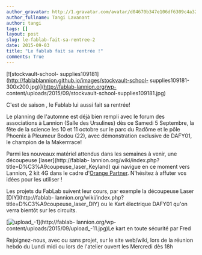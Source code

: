 ```yaml
---
author_gravatar: http://1.gravatar.com/avatar/d04670b347e106df6309c4a3235f00b9?s=96&d=mm&r=g
author_fullname: Tangi Lavanant
author: tangi
tags: []
layout: post
slug: le-fablab-fait-sa-rentree-2
date: 2015-09-03
title: "Le fablab fait sa rentrée !"
comments: True
---
```

[![stockvault-school-
supplies109181](http://fablablannion.github.io/images/stockvault-school-
supplies109181-300x200.jpg)](http://fablab-lannion.org/wp-
content/uploads/2015/09/stockvault-school-supplies109181.jpg)

C'est de saison , le Fablab lui aussi fait sa rentrée!

Le planning de l'automne est déjà bien rempli avec le forum des associations à
Lannion (Salle des Ursulines) dès ce Samedi 5 Septembre, la fête de la science
les 10 et 11 octobre sur le parc du Radôme et le pôle Phoenix à Pleumeur Bodou
(22), avec démonstration exclusive de DAFY01, le champion de la Makerrrace!

Parmi les nouveaux matériel attendus dans les semaines à venir, une découpeuse
[laser](http://fablab-
lannion.org/wiki/index.php?title=D%C3%A9coupeuse_laser_Keyland) qui navigue en
ce moment vers Lannion, 2 kit 4G dans le cadre d'[Orange
Partner](https://www.orangepartner.com/4GKit). N'hésitez à affuter vos idées
pour les utiliser !

Les projets du FabLab suivent leur cours, par exemple la découpeuse Laser
[DIY](http://fablab-
lannion.org/wiki/index.php?title=D%C3%A9coupeuse_laser_DIY) ou le Kart
électrique DAFY01 qu'on verra bientôt sur les circuits.

[![upload_-1](http://fablablannion.github.io/images/upload_-11-169x300.jpg)](http://fablab-
lannion.org/wp-content/uploads/2015/09/upload_-11.jpg)Le kart en toute
sécurité par Fred

Rejoignez-nous, avec ou sans projet, sur le site web/wiki, lors de la réunion
hebdo du Lundi midi ou lors de l'atelier ouvert les Mercredi dès 18h


